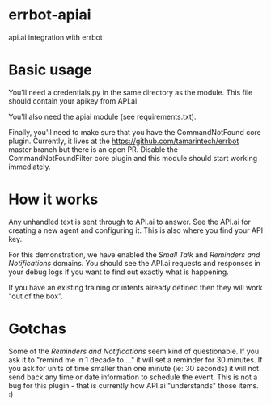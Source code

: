 # errbot-apiai
api.ai integration with errbot

# Basic usage

You'll need a credentials.py in the same directory as the module.  This file should contain your apikey from API.ai

You'll also need the apiai module (see requirements.txt).

Finally, you'll need to make sure that you have the CommandNotFound core plugin.  Currently, it lives at the https://github.com/tamarintech/errbot master branch but there is an open PR.  Disable the CommandNotFoundFilter core plugin and this module should start working immediately.


# How it works

Any unhandled text is sent through to API.ai to answer.  See the API.ai for creating a new agent and configuring it.  This is also where you find your API key.

For this demonstration, we have enabled the _Small Talk_ and _Reminders and Notifications_ domains.  You should see the API.ai requests and responses in your debug logs if you want to find out exactly what is happening.

If you have an existing training or intents already defined then they will work "out of the box".


# Gotchas

Some of the _Reminders and Notifications_ seem kind of questionable.  If you ask it to "remind me in 1 decade to ..." it will set a reminder for 30 minutes.  If you ask for units of time smaller than one minute (ie: 30 seconds) it will not send back any time or date information to schedule the event.  This is not a bug for this plugin - that is currently how API.ai "understands" those items. :)
